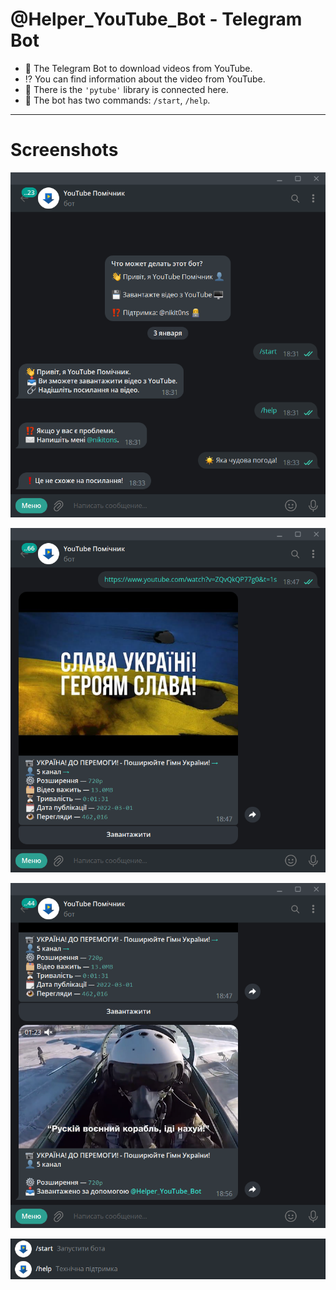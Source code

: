 # @Helper_YouTube_Bot - Telegram Bot

- :floppy_disk: The Telegram Bot to download videos from YouTube.
- :interrobang: You can find information about the video from YouTube.
- :pencil: There is the `'pytube'` library is connected here.
- :open_file_folder: The bot has two commands: `/start`, `/help`.

---

# Screenshots

![Helper_YouTube_Bot_Start](https://github.com/nikit0ns/Screenshots/blob/master/Helper_YouTube_Bot_Start.png)

![Helper_YouTube_Bot_Info](https://github.com/nikit0ns/Screenshots/blob/master/Helper_YouTube_Bot_Info.png)

![Helper_YouTube_Bot_Download](https://github.com/nikit0ns/Screenshots/blob/master/Helper_YouTube_Bot_Download.png)

![Helper_YouTube_Bot_Commands](https://github.com/nikit0ns/Screenshots/blob/master/Helper_YouTube_Bot_Commands.png)
